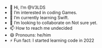 - 👋 Hi, I’m @V3LDS
- 👀 I’m interested in coding Games.
- 🌱 I’m currently learning Swift.
- 💞️ I’m looking to collaborate on Not sure yet.
- 📫 How to reach me undecided
- 😄 Pronouns: he/him
- ⚡ Fun fact: I started learning code in 2022

<!---
V3LDS/V3LDS is a ✨ special ✨ repository because its `README.md` (this file) appears on your GitHub profile.
You can click the Preview link to take a look at your changes.
--->
